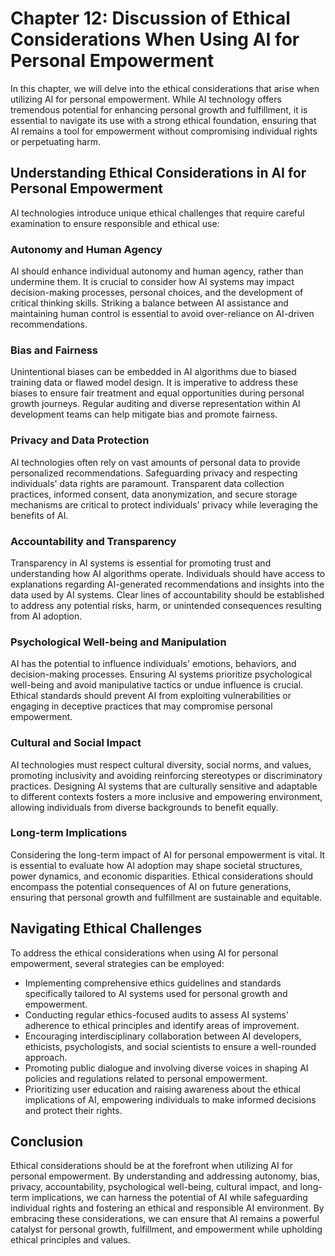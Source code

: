 Chapter 12: Discussion of Ethical Considerations When Using AI for Personal Empowerment
=======================================================================================

In this chapter, we will delve into the ethical considerations that arise when utilizing AI for personal empowerment. While AI technology offers tremendous potential for enhancing personal growth and fulfillment, it is essential to navigate its use with a strong ethical foundation, ensuring that AI remains a tool for empowerment without compromising individual rights or perpetuating harm.

Understanding Ethical Considerations in AI for Personal Empowerment
-------------------------------------------------------------------

AI technologies introduce unique ethical challenges that require careful examination to ensure responsible and ethical use:

### Autonomy and Human Agency

AI should enhance individual autonomy and human agency, rather than undermine them. It is crucial to consider how AI systems may impact decision-making processes, personal choices, and the development of critical thinking skills. Striking a balance between AI assistance and maintaining human control is essential to avoid over-reliance on AI-driven recommendations.

### Bias and Fairness

Unintentional biases can be embedded in AI algorithms due to biased training data or flawed model design. It is imperative to address these biases to ensure fair treatment and equal opportunities during personal growth journeys. Regular auditing and diverse representation within AI development teams can help mitigate bias and promote fairness.

### Privacy and Data Protection

AI technologies often rely on vast amounts of personal data to provide personalized recommendations. Safeguarding privacy and respecting individuals' data rights are paramount. Transparent data collection practices, informed consent, data anonymization, and secure storage mechanisms are critical to protect individuals' privacy while leveraging the benefits of AI.

### Accountability and Transparency

Transparency in AI systems is essential for promoting trust and understanding how AI algorithms operate. Individuals should have access to explanations regarding AI-generated recommendations and insights into the data used by AI systems. Clear lines of accountability should be established to address any potential risks, harm, or unintended consequences resulting from AI adoption.

### Psychological Well-being and Manipulation

AI has the potential to influence individuals' emotions, behaviors, and decision-making processes. Ensuring AI systems prioritize psychological well-being and avoid manipulative tactics or undue influence is crucial. Ethical standards should prevent AI from exploiting vulnerabilities or engaging in deceptive practices that may compromise personal empowerment.

### Cultural and Social Impact

AI technologies must respect cultural diversity, social norms, and values, promoting inclusivity and avoiding reinforcing stereotypes or discriminatory practices. Designing AI systems that are culturally sensitive and adaptable to different contexts fosters a more inclusive and empowering environment, allowing individuals from diverse backgrounds to benefit equally.

### Long-term Implications

Considering the long-term impact of AI for personal empowerment is vital. It is essential to evaluate how AI adoption may shape societal structures, power dynamics, and economic disparities. Ethical considerations should encompass the potential consequences of AI on future generations, ensuring that personal growth and fulfillment are sustainable and equitable.

Navigating Ethical Challenges
-----------------------------

To address the ethical considerations when using AI for personal empowerment, several strategies can be employed:

* Implementing comprehensive ethics guidelines and standards specifically tailored to AI systems used for personal growth and empowerment.
* Conducting regular ethics-focused audits to assess AI systems' adherence to ethical principles and identify areas of improvement.
* Encouraging interdisciplinary collaboration between AI developers, ethicists, psychologists, and social scientists to ensure a well-rounded approach.
* Promoting public dialogue and involving diverse voices in shaping AI policies and regulations related to personal empowerment.
* Prioritizing user education and raising awareness about the ethical implications of AI, empowering individuals to make informed decisions and protect their rights.

Conclusion
----------

Ethical considerations should be at the forefront when utilizing AI for personal empowerment. By understanding and addressing autonomy, bias, privacy, accountability, psychological well-being, cultural impact, and long-term implications, we can harness the potential of AI while safeguarding individual rights and fostering an ethical and responsible AI environment. By embracing these considerations, we can ensure that AI remains a powerful catalyst for personal growth, fulfillment, and empowerment while upholding ethical principles and values.
